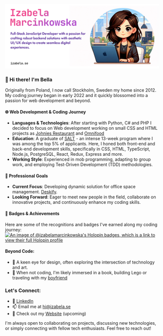 ![Profile Banner](/izabela.jpg)

### 👋 Hi there! I'm Bella
Originally from Poland, I now call Stockholm, Sweden my home since 2012. My coding journey began in early 2022 and it quickly blossomed into a passion for web development and beyond.

#### 🌐 Web Development & Coding Journey
- **Languages & Technologies**: After starting with Python, C# and PHP I decided to focus on Web development working on small CSS and HTML projects as [Johnies Restaurant](https://github.com/izabela-marcinkowska/Restaurant-Project) and [Omnifood](https://github.com/izabela-marcinkowska/Omnifood-Project)
- **Education**: A graduate of [SALT](https://github.com/saltsthlm) - an intense 13-week program where I was among the top 5% of applicants. Here, I honed both front-end and back-end development skills, specifically in CSS, HTML, TypeScript, Node.js, PostgreSQL, React, Redux, Express and more.
- **Working Style**: Experienced in mob programming, adapting to group work, and employing Test-Driven Development (TDD) methodologies.

#### 💼 Professional Goals
- **Current Focus**: Developing dynamic solution for office space management. [Deskify](https://deskify.space).
- **Looking Forward**: Eager to meet new people in the field, collaborate on innovative projects, and continuously enhance my coding skills.

#### 🏅 Badges & Achievements
Here are some of the recognitions and badges I've earned along my coding journey:
[![An image of @izabelamarcinkowska's Holopin badges, which is a link to view their full Holopin profile](https://holopin.me/izabelamarcinkowska)](https://holopin.io/@izabelamarcinkowska)

#### Beyond Code:
- 🎨 A keen eye for design, often exploring the intersection of technology and art.
- 📖 When not coding, I'm likely immersed in a book, building Lego or traveling with my [boyfriend](https://johnie.se)

### Let's Connect:
- 💼 [LinkedIn](https://www.linkedin.com/in/izabela-marcinkowska-199763199/)
- 📫 Email me at [hi@izabela.se](mailto:hi@izabela.se)
- 📁 Check out my [Website](http://iabela.se) (upcoming)

I'm always open to collaborating on projects, discussing new technologies, or simply connecting with fellow tech enthusiasts. Feel free to reach out!

